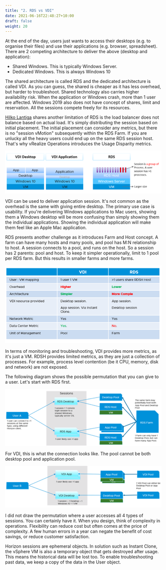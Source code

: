 ```yaml
---
title: "2. RDS vs VDI"
date: 2021-06-16T22:48:27+10:00
draft: false
weight: 20
---
```


At the end of the day, users just wants to access their desktops (e.g. to organise their files) and use their applications (e.g. browser, spreadsheet). There are 2 competing architecture to deliver the above (desktop and application):

- Shared Windows. This is typically Windows Server.
- Dedicated Windows. This is always Windows 10

The shared architecture is called RDS and the dedicated architecture is called VDI. As you can guess, the shared is cheaper as it has less overhead, but harder to troubleshoot. Shared technology also carries higher availability risk. When the application or Windows crash, more than 1 user are affected. Windows 2019 also does not have concept of shares, limit and reservation. All the sessions compete freely for its resources.

[Hilko Lantiga](https://www.linkedin.com/in/hilkolantinga/) shares another limitation of RDS is the load balancer does not balance based on actual load. It's simply distributing the session based on initial placement. The initial placement can consider any metrics, but there is no "session vMotion" subsequently within the RDS Farm. If you are unlucky all the heavy users could end up on the same RDS session host. That's why vRealize Operations introduces the Usage Disparity metrics.

![VDI vs RDS](4.8.2-fig-1.png)

VDI can be used to deliver application session. It's not common as the overhead is the same with giving entire desktop. The primary use case is usability. If you're delivering Windows applications to Mac users, showing them a Windows desktop will be more confusing than simply showing them the individual applications. Showing the individual application will make them feel like an Apple Mac application.

RDS presents another challenge as it introduces Farm and Host concept. A farm can have many hosts and many pools, and pool has M:N relationship to host. A session connects to a pool, and runs on the host. So a session has 2 parents: pool and host. To keep it simpler operationally, limit to 1 pool per RDS farm. But this results in smaller farms and more farms.

![Comparison](4.8.2-fig-2.png)

In terms of monitoring and troubleshooting, VDI provides more metrics, as it's just a VM. RDSH provides limited metrics, as they are just a collection of processes. For example, process level contention (be it CPU, memory, disk and network) are not exposed.

The following diagram shows the possible permutation that you can give to a user. Let's start with RDS first.

![User connectivity flow RDS](4.8.2-fig-3.png)

For VDI, this is what the connection looks like. The pool cannot be both desktop pool and application pool.

![User connectivity flow VDI](4.8.2-fig-4.png)

I did not draw the permutation where a user accesses all 4 types of sessions. You can certainly have it. When you design, think of complexity in operations. Flexibility can reduce cost but often comes at the price of complexity. A few human errors in a year can negate the benefit of cost savings, or reduce customer satisfaction.

Horizon sessions are ephemeral objects. In solution such as Instant Clone, the vSphere VM is also a temporary object that gets destroyed after usage. This means the historical data will be lost too. To enable troubleshooting past data, we keep a copy of the data in the User object.